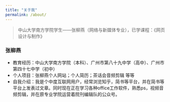 ```yaml
---
title: "关于我"
permalink: /about/
---
```


> 中山大学南方学院学生——张柳燕（网络与新媒体专业），已学课程：《网页设计与制作》

### 张柳燕



- 教育经历：中山大学南方学院（本科）、广州市第八十九中学（高中）、广州市第四十七中学（初中）
- 个人项目：张柳燕个人网站；个人简历；茶话会音频剪辑 等等
- 自我介绍：我是个中度互联网用户，经常浏览知乎，简书等平台，并在简书等平台上发表过文章。同时现在正在学习各种office工作软件，熟悉ps，视频音频剪辑，并在原专业学院运营着院刊编辑队的公众号。